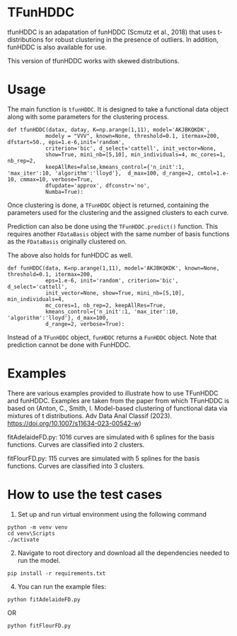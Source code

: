 # TFunHDDC
tfunHDDC is an adapatation of funHDDC (Scmutz et al., 2018) that uses t-distributions for robust clustering in the presence of outliers. In addition, funHDDC is also available for use.

This version of tfunHDDC works with skewed distributions.

# Usage
The main function is `tfunHDDC`. It is designed to take a functional data object along with some parameters for the clustering process.
```
def tfunHDDC(datax, datay, K=np.arange(1,11), model='AKJBKQKDK', 
            modely = "VVV", known=None, threshold=0.1, itermax=200, dfstart=50., eps=1.e-6,init='random',
            criterion='bic', d_select='cattell', init_vector=None, 
            show=True, mini_nb=[5,10], min_individuals=4, mc_cores=1, nb_rep=2,
            keepAllRes=False,kmeans_control={'n_init':1, 'max_iter':10, 'algorithm':'lloyd'},  d_max=100, d_range=2, cmtol=1.e-10, cmmax=10, verbose=True,
            dfupdate='approx', dfconstr='no',   
            Numba=True):
```

Once clustering is done, a `TFunHDDC` object is returned, containing the parameters used for the clustering and the assigned clusters to each curve.

Prediction can also be done using the `TFunHDDC.predict()` function. This requires another `FDataBasis` object with the same number of basis functions as the `FDataBasis` originally clustered on.

The above also holds for funHDDC as well.
```
def funHDDC(data, K=np.arange(1,11), model='AKJBKQKDK', known=None, threshold=0.1, itermax=200, 
            eps=1.e-6, init='random', criterion='bic', d_select='cattell', 
            init_vector=None, show=True, mini_nb=[5,10], min_individuals=4,
            mc_cores=1, nb_rep=2, keepAllRes=True,
            kmeans_control={'n_init':1, 'max_iter':10, 'algorithm':'lloyd'}, d_max=100,
            d_range=2, verbose=True):
```
Instead of a `TFunHDDC` object, `funHDDC` returns a `FunHDDC` object. Note that prediction cannot be done with FunHDDC.

# Examples
There are various examples provided to illustrate how to use TFunHDDC and funHDDC. Examples  are taken from the paper from which TFunHDDC is based on (Anton, C., Smith, I. Model-based clustering of functional data via mixtures of t distributions. Adv Data Anal Classif (2023). https://doi.org/10.1007/s11634-023-00542-w)


fitAdelaideFD.py:
1016 curves are simulated with 6 splines for the basis functions. Curves are classified into 2 clusters.

fitFlourFD.py:
115 curves are simulated with 5 splines for the basis functions. Curves are classified into 3 clusters.

# How to use the test cases
1. Set up and run virtual environment using the following command
```
python -m venv venv
cd venv\Scripts
./activate
```

2. Navigate to root directory and download all the dependencies needed to run the model.
```
pip install -r requirements.txt
```

4. You can run the example files:
```
python fitAdelaideFD.py
```
OR
```
python fitFlourFD.py
```


